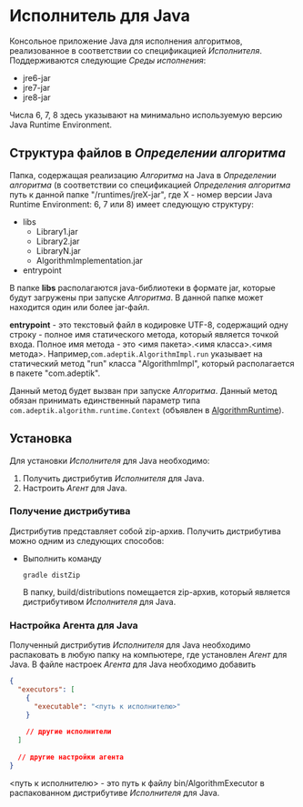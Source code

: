 # Исполнитель для Java

Консольное приложение Java для исполнения алгоритмов, реализованное в соответствии со спецификацией *Исполнителя*.
Поддерживаются следующие *Среды исполнения*:

  * jre6-jar
  * jre7-jar
  * jre8-jar

Числа 6, 7, 8 здесь указывают на минимально используемую версию Java Runtime Environment.
  
## Структура файлов в *Определении алгоритма*

Папка, содержащая реализацию *Алгоритма* на Java в *Определении алгоритма* (в соответствии со спецификацией *Определения алгоритма* путь к данной папке "/runtimes/jreX-jar", где X - номер версии Java Runtime Environment: 6, 7 или 8) имеет следующую структуру:

  * libs
    * Library1.jar
    * Library2.jar
    * LibraryN.jar
    * AlgorithmImplementation.jar
  * entrypoint
  
В папке **libs** располагаются java-библиотеки в формате jar, которые будут загружены при запуске *Алгоритма*. В данной папке может находится один или более jar-файл.
  
**entrypoint** - это текстовый файл в кодировке UTF-8, содержащий одну строку - полное имя статического метода, который является точкой входа.
Полное имя метода - это <имя пакета>.<имя класса>.<имя метода>. Например,`com.adeptik.AlgorithmImpl.run` указывает на статический метод "run" класса "AlgorithmImpl", который располагается в пакете "com.adeptik". 

Данный метод будет вызван при запуске *Алгоритма*.
Данный метод обязан принимать единственный параметр типа `com.adeptik.algorithm.runtime.Context` (объявлен в [AlgorithmRuntime](../AlgorithmRuntime/README.md)).

## Установка

Для установки *Исполнителя* для Java необходимо:

  1. Получить дистрибутив *Исполнителя* для Java.
  2. Настроить *Агент* для Java.
  
### Получение дистрибутива

Дистрибутив представляет собой zip-архив. Получить дистрибутива можно одним из следующих способов:

  * Выполнить команду
   
        gradle distZip
        
    В папку, build/distributions помещается zip-архив, который является дистрибутивом *Исполнителя* для Java.    
    
### Настройка Агента для Java

Полученный дистрибутив *Исполнителя* для Java необходимо распаковать в любую папку на компьютере, где установлен *Агент* для Java.
В файле настроек *Агента* для Java необходимо добавить

```json
{
  "executors": [
    {
      "executable": "<путь к исполнителю>"
    }
    
    // другие исполнители
  ]
  
  // другие настройки агента
}
```

<путь к исполнителю> - это путь к файлу bin/AlgorithmExecutor в распакованном дистрибутиве *Исполнителя* для Java.